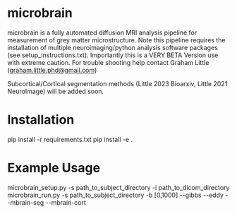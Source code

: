 # microbrain
microbrain is a fully automated diffusion MRI analysis pipeline for measurement of grey matter microstructure.  Note this pipeline requires the installation of multiple neuroimaging/python analysis software packages (see setup_instructions.txt). Importantly this is a VERY BETA Version use with extreme caution. For trouble shooting help contact Graham Little (graham.little.phd@gmail.com)

Subcortical/Cortical segmentation methods (Little 2023 Bioarxiv, Little 2021 NeuroImage) will be added soon.

# Installation
pip install -r requirements.txt
pip install -e .

# Example Usage
microbrain_setup.py -s path_to_subject_directory -i path_to_dicom_directory
microbrain_run.py -s path_to_subject_directory -b [0,1000] --gibbs --eddy --mbrain-seg --mbrain-cort
